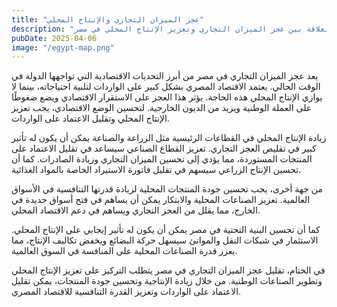 ```yaml
---
title: "عجز الميزان التجاري والإنتاج المحلي"
description: "العلاقة بين عجز الميزان التجاري وتعزيز الإنتاج المحلي في مصر"
pubDate: 2025-04-06
image: "/egypt-map.png"
---
```


يعد عجز الميزان التجاري في مصر من أبرز التحديات الاقتصادية التي تواجهها الدولة في الوقت الحالي. يعتمد الاقتصاد المصري بشكل كبير على الواردات لتلبية احتياجاته، بينما لا يوازي الإنتاج المحلي هذه الحاجة. يؤثر هذا العجز على الاستقرار الاقتصادي ويضع ضغوطًا على العملة الوطنية ويزيد من الديون الخارجية. لتحسين الوضع الاقتصادي، يجب تعزيز الإنتاج المحلي وتقليل الاعتماد على الواردات.

زيادة الإنتاج المحلي في القطاعات الرئيسية مثل الزراعة والصناعة يمكن أن يكون له تأثير كبير في تقليص العجز التجاري. تعزيز القطاع الصناعي سيساعد في تقليل الاعتماد على المنتجات المستوردة، مما يؤدي إلى تحسين الميزان التجاري وزيادة الصادرات. كما أن تحسين الإنتاج الزراعي سيسهم في تقليل فاتورة الاستيراد الخاصة بالمواد الغذائية.

من جهة أخرى، يجب تحسين جودة المنتجات المحلية لزيادة قدرتها التنافسية في الأسواق العالمية. تعزيز الصناعات المحلية والابتكار يمكن أن يساهم في فتح أسواق جديدة في الخارج، مما يقلل من العجز التجاري ويساهم في دعم الاقتصاد المحلي.

كما أن تحسين البنية التحتية في مصر يمكن أن يكون له تأثير إيجابي على الإنتاج المحلي. الاستثمار في شبكات النقل والموانئ سيسهل حركة البضائع ويخفض تكاليف الإنتاج، مما يعزز قدرة الصناعات المحلية على المنافسة في السوق العالمية.

في الختام، تقليل عجز الميزان التجاري في مصر يتطلب التركيز على تعزيز الإنتاج المحلي وتطوير الصناعات الوطنية. من خلال زيادة الإنتاجية وتحسين جودة المنتجات، يمكن تقليل الاعتماد على الواردات وتعزيز القدرة التنافسية للاقتصاد المصري.
